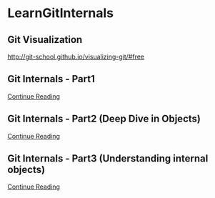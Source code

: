 # LearnGitInternals

## Git Visualization
http://git-school.github.io/visualizing-git/#free

## Git Internals - Part1
[Continue Reading](https://github.com/codophilic/LearnGitInternals/blob/main/Notes.md)

## Git Internals - Part2 (Deep Dive in Objects)
[Continue Reading](https://github.com/codophilic/LearnGitInternals/blob/main/Notes2.md)

## Git Internals - Part3 (Understanding internal objects)
[Continue Reading](https://github.com/codophilic/LearnGitInternals/blob/main/Notes3.md)